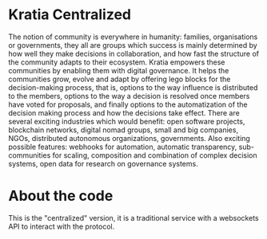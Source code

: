# Kratia Centralized

The notion of community is everywhere in humanity: families, organisations or governments, they all are groups which success is mainly determined by how well they make decisions in collaboration, and how fast the structure of the community adapts to their ecosystem.
Kratia empowers these communities by enabling them with digital governance. It helps the communities grow, evolve and adapt by offering lego blocks for the decision-making process, that is, options to the way influence is distributed to the members, options to the way a decision is resolved once members have voted for proposals, and finally options to the automatization of the decision making process and how the decisions take effect. 
There are several exciting industries which would benefit: open software projects, blockchain networks, digital nomad groups, small and big companies, NGOs, distributed autonomous organizations, governments. Also exciting possible features: webhooks for automation, automatic transparency, sub-communities for scaling, composition and combination of complex decision systems, open data for research on governance systems.

# About the code

This is the "centralized" version, it is a traditional service with a websockets API to interact with the protocol.
